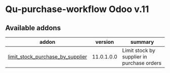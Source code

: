 #
Qu-purchase-workflow Odoo v.11
=============================

[//]: # (addons)

Available addons
----------------
addon | version | summary
--- | --- | ---
[limit_stock_purchase_by_supplier](limit_stock_purchase_by_supplier/) | 11.0.1.0.0 | Limit stock by supplier in purchase orders

[//]: # (end addons)